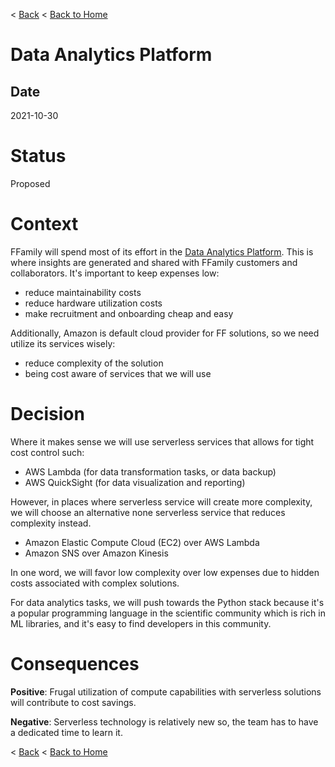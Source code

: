 < [Back](README.md) < [Back to Home](../README.md#solution-structure)

# Data Analytics Platform

## Date

2021-10-30

# Status

Proposed

# Context

FFamily will spend most of its effort in the [Data Analytics Platform](../2.SolutionBackground/data_analytics_platform.md). This is where insights are generated and shared with FFamily customers and collaborators. It's important to keep expenses low:

  - reduce maintainability costs
  - reduce hardware utilization costs
  - make recruitment and onboarding cheap and easy

Additionally, Amazon is default cloud provider for FF solutions, so we need utilize its services wisely:

  - reduce complexity of the solution
  - being cost aware of services that we will use

# Decision

Where it makes sense we will use serverless services that allows for tight cost control such:

  - AWS Lambda (for data transformation tasks, or data backup)
  - AWS QuickSight (for data visualization and reporting)

However, in places where serverless service will create more complexity, we will choose an alternative none serverless service that reduces complexity instead.

  - Amazon Elastic Compute Cloud (EC2) over AWS Lambda
  - Amazon SNS over Amazon Kinesis

In one word, we will favor low complexity over low expenses due to hidden costs associated with complex solutions.

For data analytics tasks, we will push towards the Python stack because it's a popular programming language in the scientific community which is rich in ML libraries, and it's easy to find developers in this community.

# Consequences

**Positive**: Frugal utilization of compute capabilities with serverless solutions will contribute to cost savings.

**Negative**: Serverless technology is relatively new so, the team has to have a dedicated time to learn it.

< [Back](README.md) < [Back to Home](../README.md#solution-structure)
